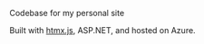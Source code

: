 Codebase for my personal site

Built with [htmx.js](https://htmx.org/), ASP.NET, and hosted on Azure.

